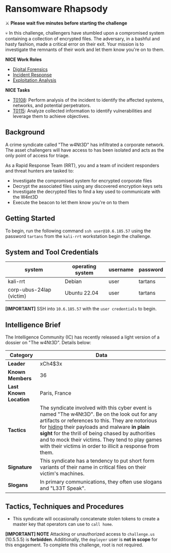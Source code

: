 # Ransomware Rhapsody

⚔️ **Please wait five minutes before starting the challenge**

💀 In this challenge, challengers have stumbled upon a compromised system containing a collection of encrypted files. The adversary, in a bashful and hasty fashion, made a critical error on their exit. Your mission is to investigate the remnants of their work and let them know you're on to them.

**NICE Work Roles**
* [Digital Forensics](https://niccs.cisa.gov/workforce-development/nice-framework/work-role/digital-forensics)
* [Incident Response](https://niccs.cisa.gov/workforce-development/nice-framework/work-role/incident-response)
* [Exploitation Analysis](https://niccs.cisa.gov/workforce-development/nice-framework/work-role/exploitation-analysis)

**NICE Tasks**
* [T0108](https://niccs.cisa.gov/workforce-development/nice-framework/): Perform analysis of the incident to identify the affected systems, networks, and potential perpetrators.
* [T0115](https://niccs.cisa.gov/workforce-development/nice-framework/): Analyze collected information to identify vulnerabilities and leverage them to achieve objectives.

## Background
A crime syndicate called "The w4Nt3D" has infiltrated a corporate network. The asset challengers will have access to has been isolated and acts as the only point of access for triage.

As a Rapid Response Team (RRT), you and a team of incident responders and threat hunters are tasked to:
* Investigate the compromised system for encrypted corporate files
* Decrypt the associated files using any discovered encryption keys sets 
* Investigate the decrypted files to find a key used to communicate with the W4nt3D
* Execute the beacon to let them know you're on to them

## Getting Started

To begin, run the following command `ssh user@10.6.185.57` using the password `tartans` from the `kali-rrt` workstation begin the challenge.

## System and Tool Credentials

|system | operating system | username|password|
|-----------|--------|--------|--------|
|kali-rrt | Debian |user|tartans|
|corp-ubus-24lap (victim) | Ubuntu 22.04 | user | tartans |

**[IMPORTANT]** SSH into `10.6.185.57` with the `user credentials` to begin.

## Intelligence Brief

The Intelligence Community (IC) has recently released a light version of a dossier on "The w4Nt3D".  Details below:


| Category    | Data |
| -------- | ------- |
| <b>Leader</b> | xCh4$3x    |
| <b>Known Members</b> | 36     |
| <b>Last Known Location</b> | Paris, France    |
| <b>Tactics</b> | The syndicate involved with this cyber event is named "The w4Nt3D". Be on the look out for any artifacts or references to this. They are notorious for <ins>hiding</ins> their payloads and malware <b>in plain sight</b> for the thrill of being chased by authorities and to mock their victims. They tend to play games with their victims in order to illicit a response from them.   |
| <b>Signature</b> | This syndicate has a tendency to put short form variants of their name in critical files on their victim's machines.  |
| <b>Slogans</b> | In primary communications, they often use slogans and "L33T Speak". |

## Tactics, Techniques and Procedures
* This syndicate will occasionally concatenate stolen tokens to create a master key that operators can use to `call home`.

**[IMPORTANT] NOTE**
Attacking or unauthorized access to `challenge.us` (10.5.5.5) is **forbidden**. 
Additionally, the `deployer` user is **not in scope** for this engagement. To complete this challenge, root is not required.